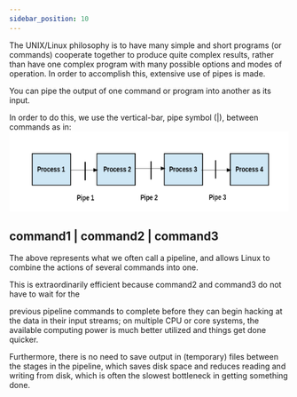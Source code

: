 ```yaml
---
sidebar_position: 10
---
```


The UNIX/Linux philosophy is to have many simple and short programs (or commands) cooperate together to produce quite complex results, rather than have one complex program with many possible options and modes of operation. In order to accomplish this, extensive use of pipes is made. 

You can pipe the output of one command or program into another as its input.

In order to do this, we use the vertical-bar, pipe symbol (|), between commands as in:
 ![](pipe.png)
## command1 | command2 | command3
The above represents what we often call a pipeline, and allows Linux to combine the actions of several commands into one. 

This is extraordinarily efficient because command2 and command3 do not have to wait for the 

previous pipeline commands to complete before they can begin hacking at the data in their input streams; on multiple CPU or core systems, the available computing power is much better utilized and things get done quicker.

Furthermore, there is no need to save output in (temporary) files between the stages in the pipeline, which saves disk space and reduces reading and writing from disk, which is often the slowest bottleneck in getting something done.
